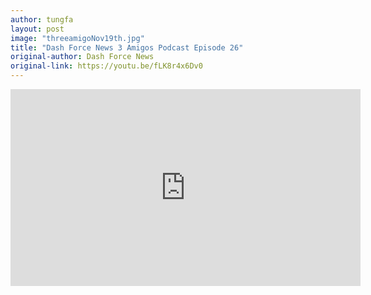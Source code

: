 ```yaml
---
author: tungfa
layout: post
image: "threeamigoNov19th.jpg"
title: "Dash Force News 3 Amigos Podcast Episode 26"
original-author: Dash Force News
original-link: https://youtu.be/fLK8r4x6Dv0
---
```

<iframe width="560" height="315" src="https://www.youtube.com/embed/fLK8r4x6Dv0" frameborder="0" allowfullscreen></iframe>
